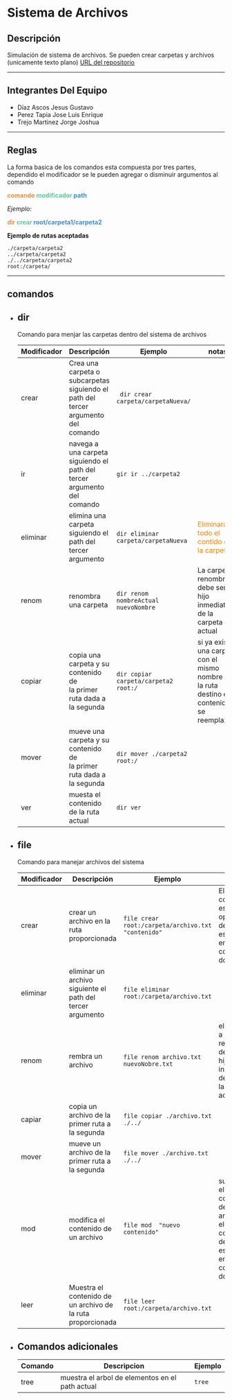 # **Sistema de Archivos**

## Descripción

Simulación de sistema de archivos.
Se pueden crear carpetas y archivos (unicamente texto plano)
[URL del repositorio ](https://github.com/LuisTapiaLml/SistemaArchivos.git)

---

## Integrantes Del Equipo

+ Díaz Ascos Jesus Gustavo
+ Perez Tapia Jose Luis Enrique
+ Trejo Martinez Jorge Joshua

---

## Reglas

La forma basica de los comandos esta compuesta por tres partes, dependido el modificador se le pueden agregar o disminuir argumentos al comando

**<span style="color:#f08d49"> comando </span>
<span style="color:#62c699">modificador </span>
<span style="color:#418ad4">path</span>**  

*Ejemplo:* 

**<span style="color:#f08d49"> dir </span>
<span style="color:#62c699">crear </span>
<span style="color:#418ad4">root/carpeta1/carpeta2</span>** 

**Ejemplo de rutas aceptadas**

`./carpeta/carpeta2` <br>
` ../carpeta/carpeta2 `</br>
`./../carpeta/carpeta2 `</br>
`root:/carpeta/`

---

## **comandos**

+ ## **dir**
    Comando para menjar las carpetas dentro del sistema de archivos

    | Modificador | Descripción | Ejemplo | notas |
    | ----------- | ----------- | ----------- | ----------- |
    | crear | Crea una carpeta o subcarpetas siguiendo el </br> path del tercer argumento del comando | ` dir crear carpeta/carpetaNueva/`   ||
    | ir | navega a una carpeta siguiendo el </br> path del tercer argumento del comando | ` gir ir ../carpeta2 ` ||
    | eliminar | elimina una carpeta siguiendo el </br> path del tercer argumento | ` dir eliminar carpeta/carpetaNueva ` | <span style="color:#ff8000"> Eliminara todo el contido de la carpeta</span>|
    | renom | renombra una carpeta  | ` dir renom  nombreActual  nuevoNombre ` | La carpeta a renombrar debe ser hijo inmediato de la carpeta actual |
    | copiar | copia una carpeta y su contenido de </br> la primer ruta dada a la segunda | ` dir copiar carpeta/carpeta2  root:/ ` | si ya existe una carpeta con el mismo nombre que la ruta destino el contenido se reemplazara |
    | mover | mueve  una carpeta y su contenido de </br> la primer ruta dada a la segunda | ` dir mover ./carpeta2 root:/ ` ||
    | ver | muesta el contenido de la ruta actual | ` dir ver ` ||

+ ## **file** 
    Comando para manejar archivos del sistema

    | Modificador | Descripción | Ejemplo | notas |
    | ----------- | ----------- | ----------- | ----------- |
    | crear | crear un archivo en la ruta proporcionada  |  `file crear root:/carpeta/archivo.txt  "contenido" ` | El contenido es opcional y </br> debe estar entre comillas dobles |
    | eliminar | eliminar un archivo siguiente el path del </br> tercer argumento  | `file eliminar root:/carpeta/archivo.txt`  | |
    | renom | rembra un archivo  | `file renom archivo.txt nuevoNobre.txt` | el archivo a renombrar debe ser hijo inmediato de </br> la carpeta actual  |
    | capiar | copia un archivo de la primer ruta a la segunda | `file copiar ./archivo.txt  ./../`  |  |
    | mover | mueve un archivo de la primer ruta a la segunda  | `file mover ./archivo.txt  ./../`   |  |
    | mod | modifica el contenido de un archivo  | `file mod  "nuevo contenido" `   | sustituye el contenido del archivo , </br> el contenido debe estar entre comillas dobles |
    | leer | Muestra el contenido de </br> un archivo de la ruta proporcionada  | `file leer root:/carpeta/archivo.txt ` |  |

+ ## **Comandos adicionales** 
    | Comando | Descripcion | Ejemplo |
    | ----------- | ----------- | ----------- |
    | tree | muestra el arbol de elementos en el path actual | `tree` |
